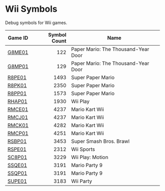 # Wii Symbols

Debug symbols for Wii games.

|           Game ID            |Symbol Count|                Name                |
|------------------------------|-----------:|------------------------------------|
|[G8ME01](./symbols/G8ME01.txt)|         122|Paper Mario: The Thousand-Year Door |
|[G8MP01](./symbols/G8MP01.txt)|         129|Paper Mario: The Thousand-Year Door |
|[R8PE01](./symbols/R8PE01.txt)|        1493|Super Paper Mario                   |
|[R8PK01](./symbols/R8PK01.txt)|        2350|Super Paper Mario                   |
|[R8PP01](./symbols/R8PP01.txt)|        1573|Super Paper Mario                   |
|[RHAP01](./symbols/RHAP01.txt)|        1930|Wii Play                            |
|[RMCE01](./symbols/RMCE01.txt)|        4237|Mario Kart Wii                      |
|[RMCJ01](./symbols/RMCJ01.txt)|        4237|Mario Kart Wii                      |
|[RMCK01](./symbols/RMCK01.txt)|        4282|Mario Kart Wii                      |
|[RMCP01](./symbols/RMCP01.txt)|        4251|Mario Kart Wii                      |
|[RSBP01](./symbols/RSBP01.txt)|        3453|Super Smash Bros. Brawl             |
|[RSPE01](./symbols/RSPE01.txt)|        2312|Wii Sports                          |
|[SC8P01](./symbols/SC8P01.txt)|        3229|Wii Play: Motion                    |
|[SSQE01](./symbols/SSQE01.txt)|        3191|Mario Party 9                       |
|[SSQP01](./symbols/SSQP01.txt)|        3191|Mario Party 9                       |
|[SUPE01](./symbols/SUPE01.txt)|        3183|Wii Party                           |
